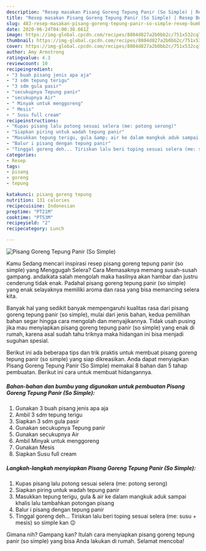 ```yaml
---
description: "Resep masakan Pisang Goreng Tepung Panir (So Simple) | Resep Bumbu Pisang Goreng Tepung Panir (So Simple) Yang Bisa Manjain Lidah"
title: "Resep masakan Pisang Goreng Tepung Panir (So Simple) | Resep Bumbu Pisang Goreng Tepung Panir (So Simple) Yang Bisa Manjain Lidah"
slug: 483-resep-masakan-pisang-goreng-tepung-panir-so-simple-resep-bumbu-pisang-goreng-tepung-panir-so-simple-yang-bisa-manjain-lidah
date: 2020-06-24T04:00:38.661Z
image: https://img-global.cpcdn.com/recipes/8804d827a2b0bb2c/751x532cq70/pisang-goreng-tepung-panir-so-simple-foto-resep-utama.jpg
thumbnail: https://img-global.cpcdn.com/recipes/8804d827a2b0bb2c/751x532cq70/pisang-goreng-tepung-panir-so-simple-foto-resep-utama.jpg
cover: https://img-global.cpcdn.com/recipes/8804d827a2b0bb2c/751x532cq70/pisang-goreng-tepung-panir-so-simple-foto-resep-utama.jpg
author: Amy Armstrong
ratingvalue: 4.3
reviewcount: 10
recipeingredient:
- "3 buah pisang jenis apa aja"
- "3 sdm tepung terigu"
- "3 sdm gula pasir"
- "secukupnya Tepung panir"
- "secukupnya Air"
- " Minyak untuk menggoreng"
- " Mesis"
- " Susu full cream"
recipeinstructions:
- "Kupas pisang lalu potong sesuai selera (me: potong serong)"
- "Siapkan piring untuk wadah tepung panir"
- "Masukkan tepung terigu, gula &amp; air ke dalam mangkuk aduk sampai khalis lalu tambahkan potongan pisang"
- "Balur i pisang dengan tepung panir"
- "Tinggal goreng deh... Tiriskan lalu beri toping sesuai selera (me: susu + mesis) so simple kan 😉"
categories:
- Resep
tags:
- pisang
- goreng
- tepung

katakunci: pisang goreng tepung 
nutrition: 131 calories
recipecuisine: Indonesian
preptime: "PT21M"
cooktime: "PT53M"
recipeyield: "2"
recipecategory: Lunch

---
```



![Pisang Goreng Tepung Panir (So Simple)](https://img-global.cpcdn.com/recipes/8804d827a2b0bb2c/751x532cq70/pisang-goreng-tepung-panir-so-simple-foto-resep-utama.jpg)

Kamu Sedang mencari inspirasi resep pisang goreng tepung panir (so simple) yang Menggugah Selera? Cara Memasaknya memang susah-susah gampang. andaikata salah mengolah maka hasilnya akan hambar dan justru cenderung tidak enak. Padahal pisang goreng tepung panir (so simple) yang enak selayaknya memiliki aroma dan rasa yang bisa memancing selera kita.



Banyak hal yang sedikit banyak mempengaruhi kualitas rasa dari pisang goreng tepung panir (so simple), mulai dari jenis bahan, kedua pemilihan bahan segar hingga cara mengolah dan menyajikannya. Tidak usah pusing jika mau menyiapkan pisang goreng tepung panir (so simple) yang enak di rumah, karena asal sudah tahu triknya maka hidangan ini bisa menjadi suguhan spesial.


Berikut ini ada beberapa tips dan trik praktis untuk membuat pisang goreng tepung panir (so simple) yang siap dikreasikan. Anda dapat menyiapkan Pisang Goreng Tepung Panir (So Simple) memakai 8 bahan dan 5 tahap pembuatan. Berikut ini cara untuk membuat hidangannya.

<!--inarticleads1-->

##### Bahan-bahan dan bumbu yang digunakan untuk pembuatan Pisang Goreng Tepung Panir (So Simple):

1. Gunakan 3 buah pisang jenis apa aja
1. Ambil 3 sdm tepung terigu
1. Siapkan 3 sdm gula pasir
1. Gunakan secukupnya Tepung panir
1. Gunakan secukupnya Air
1. Ambil  Minyak untuk menggoreng
1. Gunakan  Mesis
1. Siapkan  Susu full cream




<!--inarticleads2-->

##### Langkah-langkah menyiapkan Pisang Goreng Tepung Panir (So Simple):

1. Kupas pisang lalu potong sesuai selera (me: potong serong)
1. Siapkan piring untuk wadah tepung panir
1. Masukkan tepung terigu, gula &amp; air ke dalam mangkuk aduk sampai khalis lalu tambahkan potongan pisang
1. Balur i pisang dengan tepung panir
1. Tinggal goreng deh... Tiriskan lalu beri toping sesuai selera (me: susu + mesis) so simple kan 😉




Gimana nih? Gampang kan? Itulah cara menyiapkan pisang goreng tepung panir (so simple) yang bisa Anda lakukan di rumah. Selamat mencoba!
